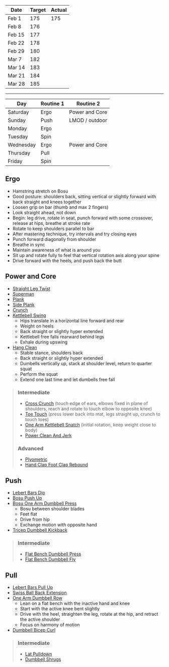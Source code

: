 Date | Target | Actual
--- | --- | ---
Feb 1 | 175 | 175
Feb 8 | 176 |
Feb 15 | 177 |
Feb 22 | 178 |
Feb 29 | 180 |
Mar 7 | 182 |
Mar 14 | 183 |
Mar 21 | 184 |
Mar 28 | 185 |

---

Day | Routine 1 | Routine 2
--- | --- | ---
Saturday | Ergo | Power and Core
Sunday | Push | LMOD / outdoor
Monday | Ergo
Tuesday | Spin
Wednesday | Ergo | Power and Core
Thursday | Pull
Friday | Spin

## Ergo
- Hamstring stretch on Bosu
- Good posture: shoulders back, sitting vertical or slightly forward with back straight and knees together
- Loosen grip on bar (thumb and max 2 fingers)
- Look straight ahead, not down
- Begin: leg drive, rotate in seat, punch forward with some crossover, release at hips, breathe at stroke rate
- Rotate to keep shoulders parallel to bar
- After mastering technique, try intervals and try closing eyes
- Punch forward diagonally from shoulder
- Breathe in sync
- Maintain awareness of what is around you
- Sit up and rotate fully to feel that vertical rotation axis along your spine
- Drive forward with the heels, and push back the butt

## Power and Core
- [Straight Leg Twist]
- [Superman]
- [Plank]
- [Side Plank]
- [Crunch]
- [Kettlebell Swing]
  - Hips translate in a horizontal line forward and rear
  - Weight on heels
  - Back straight or slightly hyper extended
  - Kettlebell free falls rearward behind legs
  - Exhale during upswing
- [Hang Clean]
  - Stable stance, shoulders back
  - Back straight or slightly hyper extended
  - Dumbells vertically up, stack at shoulder level, return to quarter squat
  - Perform the squat
  - Extend one last time and let dumbells free fall

>### Intermediate
>- [Cross Crunch] (touch edge of ears, elbows fixed in plane of shoulders, reach and rotate to touch elbow to opposite knee)
>- [Toe Touch] (press lower back into mat, legs straight up, crunch to touch toes)
>- [One Arm Kettlebell Snatch] (initial rotation, keep weight close to body)
>- [Power Clean And Jerk]
>
>### Advanced
>- [Plyometric]
>- [Hand Clap Foot Clap Rebound]

## Push
- [Lebert Bars Dip]
- [Bosu Push Up]
- [Bosu One Arm Dumbbell Press]
  - Bosu between shoulder blades
  - Feet flat
  - Drive from hip
  - Exchange motion with opposite hand
- [Tricep Dumbbell Kickback]

>### Intermediate
>- [Flat Bench Dumbbell Press]
>- [Flat Bench Dumbbell Fly]


## Pull
- [Lebert Bars Pull Up]
- [Swiss Ball Back Extension]
- [One Arm Dumbbell Row]
  - Lean on a flat bench with the inactive hand and knee
  - Start with the active knee bent slightly
  - Drive with the heel, straighten the leg, rotate at the hip, and retract the active shoulder
  - Focus on harmony of motion
- [Dumbbell Bicep Curl]

>### Intermediate
>- [Lat Pulldown]
>- [Dumbbell Shrugs]

[Plank]: http://michaelfekete.blogspot.com/2012/11/exercise-regular-plank-core-training.html
[Side Plank]: http://michaelfekete.blogspot.com/2012/11/exercise-side-plank-core-training.html
[Superman]: http://michaelfekete.blogspot.com/2012/11/exercise-superman-core-training.html
[Straight Leg Twist]: http://michaelfekete.blogspot.com/2012/11/exercise-straight-leg-twist-core.html
[Crunch]: http://michaelfekete.blogspot.com/2012/11/exercise-abdominal-crunch-core-training.html
[Plyometric]: http://michaelfekete.blogspot.com/2012/11/plyometric-exercises.html
[Hand Clap Foot Clap Rebound]: http://michaelfekete.blogspot.com/2012/11/exercise-hand-clap-foot-clap-rebound.html
[One Arm Kettlebell Snatch]: http://michaelfekete.blogspot.com/2012/11/exercise-one-arm-kettlebell-snatch.html
[Power Clean And Jerk]: http://michaelfekete.blogspot.com/2012/11/exercise-power-clean-and-jerk-hand.html
[Kettlebell Swing]: http://michaelfekete.blogspot.com/2012/11/the-kettlebell-swing.html
[Hang Clean]: http://michaelfekete.blogspot.com/2012/11/exercise-hang-clean.html

[Cross Crunch]: https://workoutlabs.com/exercise-guide/bicycle-crunches-air-bikes/
[Toe Touch]: https://workoutlabs.com/exercise-guide/jackknife-sit-up-crunch-toe-touches/
[One Arm Dumbbell Row]: https://workoutlabs.com/exercise-guide/one-arm-dumbbell-rows/
[Bosu Push Up]: https://workoutlabs.com/exercise-guide/bosu-ball-push-ups-pushups/
[Swiss Ball Back Extension]: https://workoutlabs.com/exercise-guide/swiss-ball-back-extensions/
[Flat Bench Dumbbell Press]: https://workoutlabs.com/exercise-guide/dumbbell-bench-press/
[Flat Bench Dumbbell Fly]: https://workoutlabs.com/exercise-guide/flat-bench-dumbbell-flyes/
[Tricep Dumbbell Kickback]: https://workoutlabs.com/exercise-guide/tricep-dumbbell-kickbacks/
[Dumbbell Bicep Curl]: https://workoutlabs.com/exercise-guide/standing-dumbbell-bicep-curls/
[Dumbbell Shrugs]: https://workoutlabs.com/exercise-guide/dumbbell-shrugs/
[Lat Pulldown]: https://workoutlabs.com/exercise-guide/close-grip-lat-pulldowns/

[Lebert Bars Pull Up]: https://www.youtube.com/watch?v=kEXYZyWdAGs
[Lebert Bars Dip]: https://www.youtube.com/watch?v=PpxAitTbKLQ

[Bosu One Arm Dumbbell Press]: https://www.youtube.com/watch?v=v5OwrIx9AGc